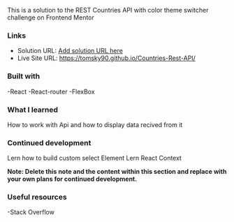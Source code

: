 This is a solution to the REST Countries API with color theme switcher challenge on Frontend Mentor

### Links

- Solution URL: [Add solution URL here](https://your-solution-url.com)
- Live Site URL: https://tomsky90.github.io/Countries-Rest-API/

### Built with

-React
-React-router
-FlexBox

### What I learned

How to work with Api and how to display data recived from it

### Continued development

Lern how to build custom select Element
Lern React Context

**Note: Delete this note and the content within this section and replace with your own plans for continued development.**

### Useful resources

-Stack Overflow
